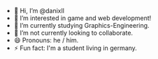 - 👋 Hi, I’m @danixll
- 👀 I’m interested in game and web development!
- 🌱 I’m currently studying Graphics-Engineering.
- 💞️ I’m not currently looking to collaborate.
- 😄 Pronouns: he / him.
- ⚡ Fun fact: I'm a student living in germany.
